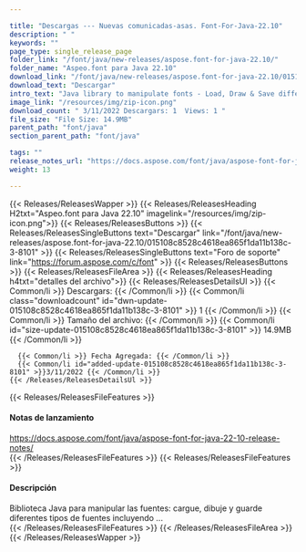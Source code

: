 ```yaml
---

title: "Descargas --- Nuevas comunicadas-asas. Font-For-Java-22.10"
description: " "
keywords: ""
page_type: single_release_page
folder_link: "/font/java/new-releases/aspose.font-for-java-22.10/"
folder_name: "Aspeo.font para Java 22.10"
download_link: "/font/java/new-releases/aspose.font-for-java-22.10/015108c8528c4618ea865f1da11b138c-3-8101"
download_text: "Descargar"
intro_text: "Java library to manipulate fonts - Load, Draw & Save different font types includ..."
image_link: "/resources/img/zip-icon.png"
download_count: " 3/11/2022 Descargars: 1  Views: 1 "
file_size: "File Size: 14.9MB"
parent_path: "font/java"
section_parent_path: "font/java"

tags: ""
release_notes_url: "https://docs.aspose.com/font/java/aspose-font-for-java-22-10-release-notes/"
weight: 13

---
```


{{< Releases/ReleasesWapper >}}
  {{< Releases/ReleasesHeading H2txt="Aspeo.font para Java 22.10" imagelink="/resources/img/zip-icon.png">}}
  {{< Releases/ReleasesButtons >}}
    {{< Releases/ReleasesSingleButtons text="Descargar" link="/font/java/new-releases/aspose.font-for-java-22.10/015108c8528c4618ea865f1da11b138c-3-8101" >}}
    {{< Releases/ReleasesSingleButtons text="Foro de soporte" link="https://forum.aspose.com/c/font" >}}
  {{< Releases/ReleasesButtons >}}
  {{< Releases/ReleasesFileArea >}}
    {{< Releases/ReleasesHeading h4txt="detalles del archivo">}}
    {{< Releases/ReleasesDetailsUl >}}
      {{< Common/li >}} Descargars: {{< /Common/li >}}
      {{< Common/li class="downloadcount" id="dwn-update-015108c8528c4618ea865f1da11b138c-3-8101" >}} 1 {{< /Common/li >}}
      {{< Common/li >}} Tamaño del archivo: {{< /Common/li >}}
      {{< Common/li id="size-update-015108c8528c4618ea865f1da11b138c-3-8101" >}} 14.9MB {{< /Common/li >}}

      {{< Common/li >}} Fecha Agregada: {{< /Common/li >}}
      {{< Common/li id="added-update-015108c8528c4618ea865f1da11b138c-3-8101" >}}3/11/2022 {{< /Common/li >}}
    {{< /Releases/ReleasesDetailsUl >}}

  {{< Releases/ReleasesFileFeatures >}}
      <h4>Notas de lanzamiento</h4><div><a href='https://docs.aspose.com/font/java/aspose-font-for-java-22-10-release-notes/'>https://docs.aspose.com/font/java/aspose-font-for-java-22-10-release-notes/</a></div>
  {{< /Releases/ReleasesFileFeatures >}}
  {{< Releases/ReleasesFileFeatures >}}
      <h4>Descripción</h4><div class="HTMLDescription">Biblioteca Java para manipular las fuentes: cargue, dibuje y guarde diferentes tipos de fuentes incluyendo ...</div>
  {{< /Releases/ReleasesFileFeatures >}}
 {{< /Releases/ReleasesFileArea >}}
{{< /Releases/ReleasesWapper >}}


